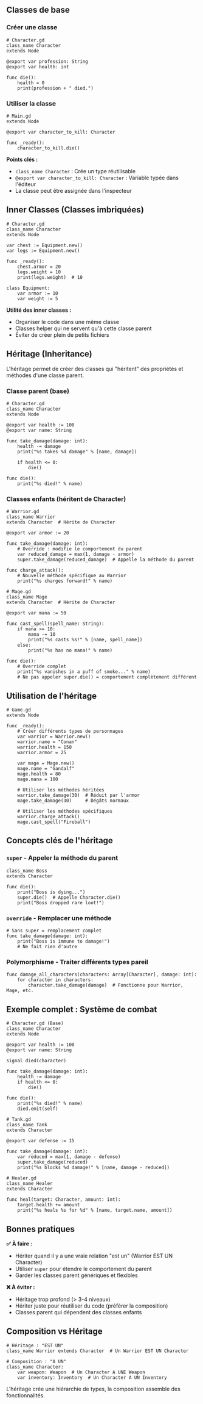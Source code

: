 ## Classes de base

### Créer une classe

```gdscript
# Character.gd
class_name Character
extends Node

@export var profession: String
@export var health: int

func die():
    health = 0
    print(profession + " died.")
```

### Utiliser la classe

```gdscript
# Main.gd
extends Node

@export var character_to_kill: Character

func _ready():
    character_to_kill.die()
```

**Points clés :**

- `class_name Character` : Crée un type réutilisable
- `@export var character_to_kill: Character` : Variable typée dans l'éditeur
- La classe peut être assignée dans l'inspecteur

## Inner Classes (Classes imbriquées)

```gdscript
# Character.gd
class_name Character
extends Node

var chest := Equipment.new()
var legs := Equipment.new()

func _ready():
    chest.armor = 20
    legs.weight = 10
    print(legs.weight)  # 10

class Equipment:
    var armor := 10 
    var weight := 5
```

**Utilité des inner classes :**

- Organiser le code dans une même classe
- Classes helper qui ne servent qu'à cette classe parent
- Éviter de créer plein de petits fichiers

## Héritage (Inheritance)

L'héritage permet de créer des classes qui "héritent" des propriétés et méthodes d'une classe parent.

### Classe parent (base)

```gdscript
# Character.gd
class_name Character
extends Node

@export var health := 100
@export var name: String

func take_damage(damage: int):
    health -= damage
    print("%s takes %d damage" % [name, damage])
    
    if health <= 0:
        die()

func die():
    print("%s died!" % name)
```

### Classes enfants (héritent de Character)

```gdscript
# Warrior.gd
class_name Warrior
extends Character  # Hérite de Character

@export var armor := 20

func take_damage(damage: int):
    # Override : modifie le comportement du parent
    var reduced_damage = max(1, damage - armor)
    super.take_damage(reduced_damage)  # Appelle la méthode du parent

func charge_attack():
    # Nouvelle méthode spécifique au Warrior
    print("%s charges forward!" % name)
```

```gdscript
# Mage.gd  
class_name Mage
extends Character  # Hérite de Character

@export var mana := 50

func cast_spell(spell_name: String):
    if mana >= 10:
        mana -= 10
        print("%s casts %s!" % [name, spell_name])
    else:
        print("%s has no mana!" % name)

func die():
    # Override complet
    print("%s vanishes in a puff of smoke..." % name)
    # Ne pas appeler super.die() = comportement complètement différent
```

## Utilisation de l'héritage

```gdscript
# Game.gd
extends Node

func _ready():
    # Créer différents types de personnages
    var warrior = Warrior.new()
    warrior.name = "Conan"
    warrior.health = 150
    warrior.armor = 25
    
    var mage = Mage.new()
    mage.name = "Gandalf"
    mage.health = 80
    mage.mana = 100
    
    # Utiliser les méthodes héritées
    warrior.take_damage(30)  # Réduit par l'armor
    mage.take_damage(30)     # Dégâts normaux
    
    # Utiliser les méthodes spécifiques
    warrior.charge_attack()
    mage.cast_spell("Fireball")
```

## Concepts clés de l'héritage

### `super` - Appeler la méthode du parent

```gdscript
class_name Boss
extends Character

func die():
    print("Boss is dying...")
    super.die()  # Appelle Character.die()
    print("Boss dropped rare loot!")
```

### `override` - Remplacer une méthode

```gdscript
# Sans super = remplacement complet
func take_damage(damage: int):
    print("Boss is immune to damage!")
    # Ne fait rien d'autre
```

### Polymorphisme - Traiter différents types pareil

```gdscript
func damage_all_characters(characters: Array[Character], damage: int):
    for character in characters:
        character.take_damage(damage)  # Fonctionne pour Warrior, Mage, etc.
```

## Exemple complet : Système de combat

```gdscript
# Character.gd (Base)
class_name Character
extends Node

@export var health := 100
@export var name: String

signal died(character)

func take_damage(damage: int):
    health -= damage
    if health <= 0:
        die()

func die():
    print("%s died!" % name)
    died.emit(self)

# Tank.gd
class_name Tank  
extends Character

@export var defense := 15

func take_damage(damage: int):
    var reduced = max(1, damage - defense)
    super.take_damage(reduced)
    print("%s blocks %d damage!" % [name, damage - reduced])

# Healer.gd
class_name Healer
extends Character

func heal(target: Character, amount: int):
    target.health += amount
    print("%s heals %s for %d" % [name, target.name, amount])
```

## Bonnes pratiques

**✅ À faire :**

- Hériter quand il y a une vraie relation "est un" (Warrior EST UN Character)
- Utiliser `super` pour étendre le comportement du parent
- Garder les classes parent génériques et flexibles

**❌ À éviter :**

- Héritage trop profond (> 3-4 niveaux)
- Hériter juste pour réutiliser du code (préférer la composition)
- Classes parent qui dépendent des classes enfants

## Composition vs Héritage

```gdscript
# Héritage : "EST UN"
class_name Warrior extends Character  # Un Warrior EST UN Character

# Composition : "A UN" 
class_name Character:
    var weapon: Weapon  # Un Character A UNE Weapon
    var inventory: Inventory  # Un Character A UN Inventory
```

L'héritage crée une hiérarchie de types, la composition assemble des fonctionnalités.